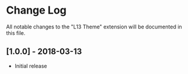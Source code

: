 # Change Log
All notable changes to the "L13 Theme" extension will be documented in this file.

## [1.0.0] - 2018-03-13
- Initial release

